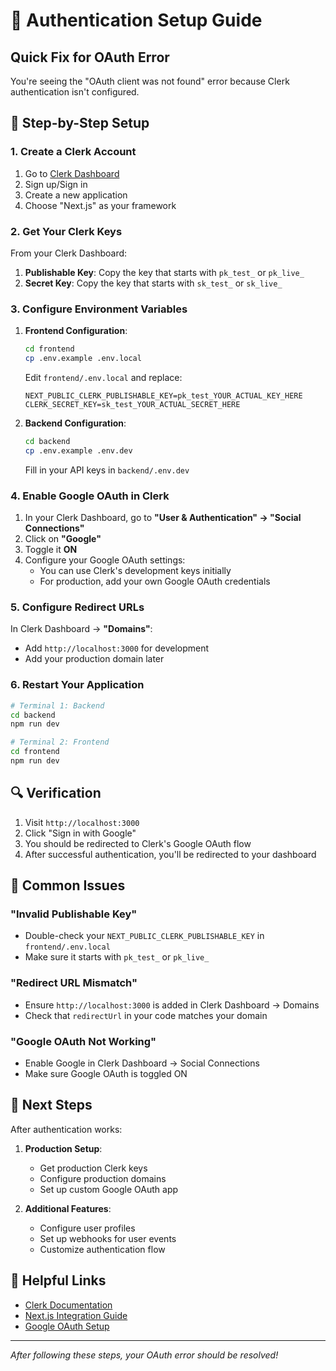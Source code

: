 # 🔐 Authentication Setup Guide

## Quick Fix for OAuth Error

You're seeing the "OAuth client was not found" error because Clerk authentication isn't configured.

## 🚀 Step-by-Step Setup

### 1. Create a Clerk Account

1. Go to [Clerk Dashboard](https://dashboard.clerk.com/)
2. Sign up/Sign in
3. Create a new application
4. Choose "Next.js" as your framework

### 2. Get Your Clerk Keys

From your Clerk Dashboard:

1. **Publishable Key**: Copy the key that starts with `pk_test_` or `pk_live_`
2. **Secret Key**: Copy the key that starts with `sk_test_` or `sk_live_`

### 3. Configure Environment Variables

1. **Frontend Configuration**:
   ```bash
   cd frontend
   cp .env.example .env.local
   ```
   
   Edit `frontend/.env.local` and replace:
   ```env
   NEXT_PUBLIC_CLERK_PUBLISHABLE_KEY=pk_test_YOUR_ACTUAL_KEY_HERE
   CLERK_SECRET_KEY=sk_test_YOUR_ACTUAL_SECRET_HERE
   ```

2. **Backend Configuration**:
   ```bash
   cd backend
   cp .env.example .env.dev
   ```
   
   Fill in your API keys in `backend/.env.dev`

### 4. Enable Google OAuth in Clerk

1. In your Clerk Dashboard, go to **"User & Authentication" → "Social Connections"**
2. Click on **"Google"**
3. Toggle it **ON**
4. Configure your Google OAuth settings:
   - You can use Clerk's development keys initially
   - For production, add your own Google OAuth credentials

### 5. Configure Redirect URLs

In Clerk Dashboard → **"Domains"**:
- Add `http://localhost:3000` for development
- Add your production domain later

### 6. Restart Your Application

```bash
# Terminal 1: Backend
cd backend
npm run dev

# Terminal 2: Frontend  
cd frontend
npm run dev
```

## 🔍 Verification

1. Visit `http://localhost:3000`
2. Click "Sign in with Google"
3. You should be redirected to Clerk's Google OAuth flow
4. After successful authentication, you'll be redirected to your dashboard

## 🚨 Common Issues

### "Invalid Publishable Key"
- Double-check your `NEXT_PUBLIC_CLERK_PUBLISHABLE_KEY` in `frontend/.env.local`
- Make sure it starts with `pk_test_` or `pk_live_`

### "Redirect URL Mismatch"
- Ensure `http://localhost:3000` is added in Clerk Dashboard → Domains
- Check that `redirectUrl` in your code matches your domain

### "Google OAuth Not Working"
- Enable Google in Clerk Dashboard → Social Connections
- Make sure Google OAuth is toggled ON

## 🎯 Next Steps

After authentication works:

1. **Production Setup**: 
   - Get production Clerk keys
   - Configure production domains
   - Set up custom Google OAuth app

2. **Additional Features**:
   - Configure user profiles
   - Set up webhooks for user events
   - Customize authentication flow

## 🔗 Helpful Links

- [Clerk Documentation](https://clerk.com/docs)
- [Next.js Integration Guide](https://clerk.com/docs/nextjs/overview)
- [Google OAuth Setup](https://clerk.com/docs/authentication/social-connections/google)

---

*After following these steps, your OAuth error should be resolved!*
